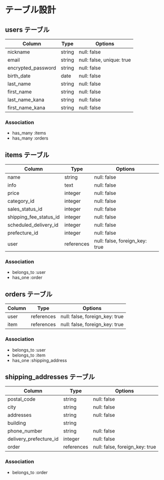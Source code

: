 # テーブル設計

## users テーブル

| Column             | Type   | Options                   |
| ------------------ | ------ | ------------------------- |
| nickname           | string | null: false               |
| email              | string | null: false, unique: true |
| encrypted_password | string | null: false               |
| birth_date         | date   | null: false               |
| last_name          | string | null: false               |
| first_name         | string | null: false               |
| last_name_kana     | string | null: false               |
| first_name_kana    | string | null: false               |

### Association

- has_many :items
- has_many :orders



## items テーブル

| Column                 | Type       | Options                        |
| ---------------------- | ---------- | ------------------------------ |
| name                   | string     | null: false                    |
| info                   | text       | null: false                    |
| price                  | integer    | null: false                    |
| category_id            | integer    | null: false                    |
| sales_status_id        | integer    | null: false                    |
| shipping_fee_status_id | integer    | null: false                    |
| scheduled_delivery_id  | integer    | null: false                    |
| prefecture_id          | integer    | null: false                    |
| user                   | references | null: false, foreign_key: true |

### Association

- belongs_to :user
- has_one    :order



## orders テーブル

| Column           | Type       | Options                        |
| ---------------- | ---------- | ------------------------------ |
| user             | references | null: false, foreign_key: true |
| item             | references | null: false, foreign_key: true |

### Association

- belongs_to :user
- belongs_to :item
- has_one    :shipping_address



## shipping_addresses テーブル
 
| Column                 | Type       | Options                        |
| ---------------------- | ---------- | ------------------------------ |
| postal_code            | string     | null: false                    |
| city                   | string     | null: false                    |
| addresses              | string     | null: false                    |
| building               | string     |                                |
| phone_number           | string    | null: false                    |
| delivery_prefecture_id | integer    | null: false                    |
| order                  | references | null: false, foreign_key: true |

### Association

- belongs_to :order

